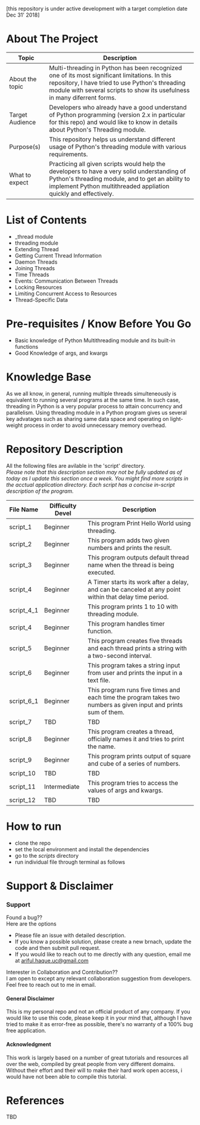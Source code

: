 [this repository is under active development with a target completion date Dec 31' 2018]

About The Project
=================

Topic | Description
---- | ----
About the topic | Multi-threading in Python has been recognized one of its most significant limitations. In this repository, I have tried to use Python's threading module with several scripts to show its usefulness in many diferrent forms. 
Target Audience | Developers who already have a good understand of Python programming (version 2.x in particular for this repo) and would like to know in details about Python's Threading module. 
Purpose(s) | This repository helps us understand different usage of Python's threading module with various requirements. 
What to expect | Practicing all given scripts would help the developers to have a very solid understanding of Python's threading module, and to get an ability to implement Python multithreaded appliation quickly and effectively. 



List of Contents
============
  - _thread module 
  - threading module
  - Extending Thread 
  - Getting Current Thread Information
  - Daemon Threads 
  - Joining Threads
  - Time Threads
  - Events: Communication Between Threads
  - Locking Resources
  - Limiting Concurrent Access to Resources
  - Thread-Specific Data



Pre-requisites / Know Before You Go
===========
  - Basic knowledge of Python Multithreading module and its built-in functions
  - Good Knowledge of args, and kwargs




Knowledge Base
=========
As we all know, in general, running multiple threads simulteneously is equivalent to running several programs at the same time. In such case, threading in Python is a very popular process to attain concurrency and parallelism. Using threading module in a Python program gives us several key advatages such as sharing same data space and operating on light-weight process in order to avoid unnecessary memory overhead. 



Repository Description
=========
All the following files are avilable in the 'script' directory.
<br /> *Please note that this description section may not be fully updated as of today as I update this section once a week. You might find more scripts in the acctual application directory. Each script has a concise in-script description of the program.*

| File Name | Difficulty Devel | Description |
| --- | --- | --- | 
| script_1 | Beginner | This program Print Hello World using threading. |
| script_2 | Beginner | This program adds two given numbers and prints the result. |
| script_3 | Beginner | This program outputs default thread name when the thread is being executed. |
| script_4 | Beginner | A Timer starts its work after a delay, and can be canceled at any point within that delay time period. |
| script_4_1 | Beginner | This program prints 1 to 10 with threading module. |
| script_4 | Beginner | This program handles timer function. |
| script_5 | Beginner | This program creates five threads and each thread prints a string with a two-second interval. |
| script_6 | Beginner | This program takes a string input from user and prints the input in a text file. |
| script_6_1 | Beginner | This program runs five times and each time the program takes two numbers as given input and prints sum of them. |
| script_7 | TBD | TBD |
| script_8 | Beginner | This program creates a thread, officially names it and tries to print the name. |
| script_9 | Beginner | This program prints output of square and cube of a series of numbers. |
| script_10 | TBD | TBD |
| script_11 | Intermediate | This program tries to access the values of args and kwargs. |
| script_12 | TBD | TBD |


How to run
==========
  - clone the repo
  - set the local environment and install the dependencies 
  - go to the *scripts* directory
  - run individual file through terminal as follows
  
  
Support & Disclaimer
===
### Support
Found a bug??
<br />Here are the options
  - Please file an issue with detailed description.
  - If you know a possible solution, please create a new brnach, update the code and then submit pull request.
  - If you would  like to reach out to me directly with any question, email me at ariful.haque.uc@gmail.com

Interester in Collaboration and Contribution??
<br /> I am open to except any relevant collaboration suggestion from developers. Feel free to reach out to me in email.

#### General Disclaimer
This is my personal repo and not an official product of any company. If you would like to use this code, please keep it in your mind that, although I have tried to make it as error-free as possible, there's no warranty of a 100% bug free application. 

#### Acknowledgment
This work is largely based on a number of great tutorials and resources all over the web, compiled by great people from very different domains. Without their effort and their will to make their hard work open access, i would have not been able to compile this tutorial. 



References
====
TBD

